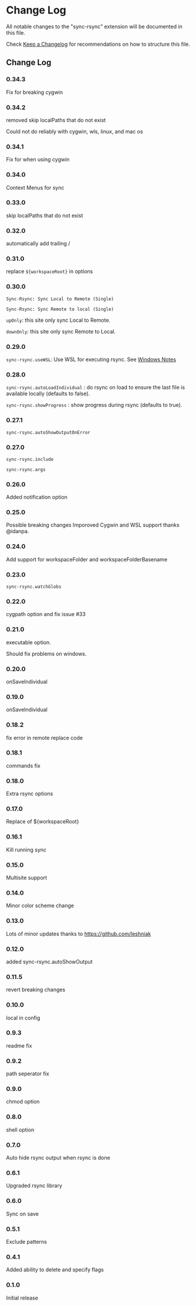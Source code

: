 # Change Log
All notable changes to the "sync-rsync" extension will be documented in this file.

Check [Keep a Changelog](http://keepachangelog.com/) for recommendations on how to structure this file.

## Change Log

### 0.34.3

Fix for breaking cygwin

### 0.34.2

removed skip localPaths that do not exist

Could not do reliably with cygwin, wls, linux, and mac os

### 0.34.1

Fix for when using cygwin

### 0.34.0

Context Menus for sync

### 0.33.0

skip localPaths that do not exist

### 0.32.0

automatically add trailing /

### 0.31.0

replace `${workspaceRoot}` in options

### 0.30.0

`Sync-Rsync: Sync Local to Remote (Single)`

`Sync-Rsync: Sync Remote to local (Single)`

`upOnly`: this site only sync Local to Remote.

`downOnly`: this site only sync Remote to Local.

### 0.29.0

`sync-rsync.useWSL`: Use WSL for executing rsync. See [Windows Notes](#windows-notes)

### 0.28.0

`sync-rsync.autoLoadIndividual` : do rsync on load to ensure the last file is available locally (defaults to false).

`sync-rsync.showProgress` : show progress during rsync (defaults to true).

### 0.27.1

`sync-rsync.autoShowOutputOnError`

### 0.27.0

`sync-rsync.include`

`sync-rsync.args`

### 0.26.0

Added notification option

### 0.25.0

Possible breaking changes
Imporoved Cygwin and WSL support thanks @idanpa.

### 0.24.0

Add support for workspaceFolder and workspaceFolderBasename

### 0.23.0

`sync-rsync.watchGlobs`

### 0.22.0

cygpath option and fix issue #33

### 0.21.0

executable option.

Should fix problems on windows.

### 0.20.0

onSaveIndividual

### 0.19.0

onSaveIndividual

### 0.18.2

fix error in remote replace code

### 0.18.1

commands fix

### 0.18.0

Extra rsync options

### 0.17.0

Replace of ${workspaceRoot}

### 0.16.1

Kill running sync

### 0.15.0

Multisite support

### 0.14.0

Minor color scheme change

### 0.13.0

Lots of minor updates thanks to https://github.com/leshniak

### 0.12.0

added sync-rsync.autoShowOutput

### 0.11.5

revert breaking changes

### 0.10.0

local in config

### 0.9.3

readme fix

### 0.9.2

path seperator fix

### 0.9.0

chmod option

### 0.8.0

shell option

### 0.7.0

Auto hide rsync output when rsync is done


### 0.6.1

Upgraded rsync library

### 0.6.0

Sync on save

### 0.5.1

Exclude patterns

### 0.4.1

Added ability to delete and specify flags

### 0.1.0

Initial release
